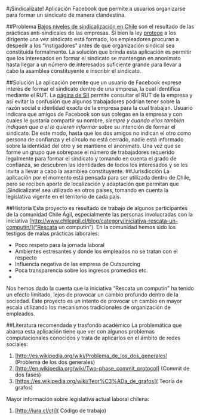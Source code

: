 #¡Sindicalízate!
Aplicación Facebook que permite a usuarios organizarse para formar un sindicato de manera clandestina. 

##Problema
[Bajos niveles de sindicalización en Chile]( http://stats.oecd.org/Index.aspx?QueryId=20167) son el resultado de las prácticas anti-sindicales de las empresas. Si bien la ley [protege](http://iura.cl/ctj/243) a los dirigente una vez sindicato está formado, los empleadores procuran a despedir a los “instigadores” antes de que organización sindical sea constituida formalmente. La solución que brinda esta aplicación es permitir que los interesados en formar el sindicato se mantengan en anonimato hasta llegar a un número de interesados suficiente grande para llevar a cabo la asamblea constituyente e inscribir el sindicato.

##Solución
La aplicación permite que un usuario de Facebook exprese interés de formar el sindicato dentro de una empresa, la cual identifica mediante el RUT. La [página de SII](https://zeus.sii.cl/cvc/stc/stc.html) permite consultar el RUT de la empresa y así evitar la confusión que algunos trabajadores podrían tener sobre la razón social e identidad exacta de la empresa para la cual trabajan.
Usuario indicara que amigos de Facebook son sus colegas en la empresa y con cuales le gustaría compartir su nombre, *siempre y cuando ellos también indiquen que  a el lo quieren informar* sobre su intención de formar el sindicato. De este modo, hasta que los dos amigos no indican el otro como persona de confianza y el círculo no está cerrado, nadie está informado sobre la identidad del otro y se mantiene el anonimato.
Una vez que se forme un grupo que sobrepase el número de trabajadores requerido legalmente para formar el sindicato y tomando en cuenta el grado de confianza, se descubren las identidades de todos los interesados y se les invita a llevar a cabo la asamblea constituyente.
##Jurisdicción 
La aplicación por el momento está pensada para ser utilizada dentro de Chile, pero se reciben aporte de localización y adaptación que permitan que ¡Sindicalizate! sea utilizado en otros países, tomando en cuenta la legislativa vigente en el territorio de cada país.

##Historia 
Esta proyecto es resultado de trabajo de algunos participantes de la comunidad Chile Ágil, especialmente las personas involucradas con la iniciativa [http://www.chileagil.cl/blog/category/iniciativa-rescata-un-computin/](“Rescata un computín”). En la comunidad hemos sido los testigos de malas prácticas laborales:
* Poco respeto para la jornada laboral
* Ambientes estresantes y donde los empleados no se tratan con el respecto
* Influencia negativa de las empresa de Outsourcing 
* Poca transparencia sobre los ingresos promedios etc.
* 
Nos hemos dado la cuenta que la iniciativa “Rescata un computín” ha tenido un efecto limitado, lejos de provocar un cambio profundo dentro de la sociedad. Este proyecto es un intento de provocar un cambio en mayor escala utilizando los mecanismos tradicionales de organización de empleados. 

##Literatura recomendada y trasfondo académico
La problemática que abarca esta aplicación tiene que ver con algunos problemas computacionales conocidos y trata de aplicarlos en el ámbito de redes sociales:

1. [http://es.wikipedia.org/wiki/Problema_de_los_dos_generales] (Problema de los dos generales)
2. [http://en.wikipedia.org/wiki/Two-phase_commit_protocol] (Commit de dos fases)
3. [https://es.wikipedia.org/wiki/Teor%C3%ADa_de_grafos]( Teoría de grafos)

Mayor información sobre legislativa actual laboral chilena:

1. [http://iura.cl/ctj]( Código de trabajo)
